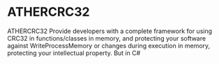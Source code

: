 # ATHERCRC32
ATHERCRC32 Provide developers with a complete framework for using CRC32 in functions/classes in memory, and protecting your software against WriteProcessMemory or changes during execution in memory, protecting your intellectual property. But in C#
